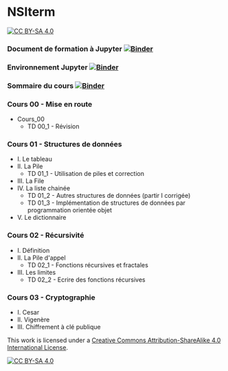 # NSIterm
[![CC BY-SA 4.0][cc-by-sa-shield]][cc-by-sa]




### Document de formation à Jupyter [![Binder](https://mybinder.org/badge_logo.svg)](https://mybinder.org/v2/gh/jcamponovo/NSIterm/master?filepath=presentation.ipynb)

### Environnement Jupyter [![Binder](https://mybinder.org/badge_logo.svg)](https://mybinder.org/v2/gh/jcamponovo/NSIterm/master?urlpath=apps/environnement.ipynb)


### Sommaire du cours [![Binder](https://mybinder.org/badge_logo.svg)](https://mybinder.org/v2/gh/jcamponovo/NSIterm/master?urlpath=apps/sommaire.ipynb)


### Cours 00 - Mise en route
* Cours_00
     * TD 00_1 - Révision

### Cours 01 - Structures de données
* I. Le tableau
* II. La Pile 
    * TD 01_1 - Utilisation de piles et correction
* III. La File 
* IV. La liste chainée 
    * TD 01_2 - Autres structures de données (partir I corrigée) 
    * TD 01_3 - Implémentation de structures de données par programmation orientée objet 
* V. Le dictionnaire 

### Cours 02 - Récursivité
* I. Définition 
* II. La Pile d'appel 
    * TD 02_1 - Fonctions récursives et fractales 
* III. Les limites 
    * TD 02_2 - Ecrire des fonctions récursives 

### Cours 03 - Cryptographie
* I. Cesar 
* II. Vigenère 
* III. Chiffrement à clé publique 



This work is licensed under a
[Creative Commons Attribution-ShareAlike 4.0 International License][cc-by-sa].

[![CC BY-SA 4.0][cc-by-sa-image]][cc-by-sa]

[cc-by-sa]: http://creativecommons.org/licenses/by-sa/4.0/
[cc-by-sa-image]: https://licensebuttons.net/l/by-sa/4.0/88x31.png
[cc-by-sa-shield]: https://img.shields.io/badge/License-CC%20BY--SA%204.0-lightgrey.svg

